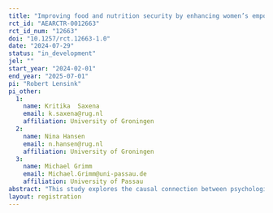 ```yaml
---
title: "Improving food and nutrition security by enhancing women’s empowerment in Bangladesh"
rct_id: "AEARCTR-0012663"
rct_id_num: "12663"
doi: "10.1257/rct.12663-1.0"
date: "2024-07-29"
status: "in_development"
jel: ""
start_year: "2024-02-01"
end_year: "2025-07-01"
pi: "Robert Lensink"
pi_other:
  1:
    name: Kritika  Saxena
    email: k.saxena@rug.nl
    affiliation: University of Groningen
  2:
    name: Nina Hansen
    email: n.hansen@rug.nl
    affiliation: University of Groningen
  3:
    name: Michael Grimm
    email: Michael.Grimm@uni-passau.de
    affiliation: University of Passau
abstract: "This study explores the causal connection between psychological well-being and women’s empowerment, food security and nutrition. We develop a psychological training for female borrowers of BRAC’s microfinance and savings programs to enhance their meaning making, agency, and collaborative partnership with their husbands. We test the effect of this training through a randomized control trial in the Dhaka region of Bangladesh. Additionally, we develop a leaflet with information on key sanitation practices and implement a full factorial design with randomly providing the information session and leaflet to half the women in treatment groups and half in our control groups. Specifically, we test whether removing internal constraints for female clients of BRAC through psychology based empowerment training can improve women’s empowerment, their psychological well-being, their health, adoption of good sanitation behaviors, child health and household food security. We also undertake two additional survey experiments on health and sanitation; and child marriage."
layout: registration
---
```


